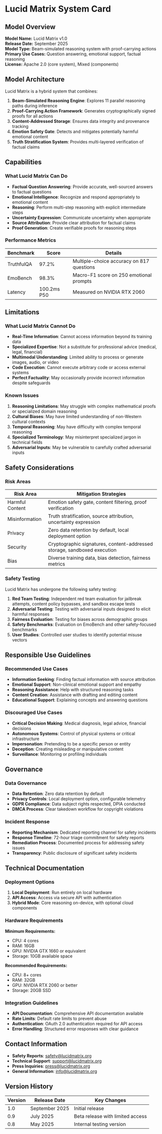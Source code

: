 # Lucid Matrix System Card

## Model Overview

**Model Name:** Lucid Matrix v1.0  
**Release Date:** September 2025  
**Model Type:** Beam-simulated reasoning system with proof-carrying actions  
**Primary Use Cases:** Question answering, emotional support, factual reasoning  
**License:** Apache 2.0 (core system), Mixed (components)  

## Model Architecture

Lucid Matrix is a hybrid system that combines:

1. **Beam-Simulated Reasoning Engine**: Explores 11 parallel reasoning paths during inference
2. **Proof-Carrying Action Framework**: Generates cryptographically signed proofs for all actions
3. **Content-Addressed Storage**: Ensures data integrity and provenance tracking
4. **Emotion Safety Gate**: Detects and mitigates potentially harmful emotional content
5. **Truth Stratification System**: Provides multi-layered verification of factual claims

## Capabilities

### What Lucid Matrix Can Do

- **Factual Question Answering**: Provide accurate, well-sourced answers to factual questions
- **Emotional Intelligence**: Recognize and respond appropriately to emotional content
- **Reasoning**: Perform multi-step reasoning with explicit intermediate steps
- **Uncertainty Expression**: Communicate uncertainty when appropriate
- **Source Attribution**: Provide clear attribution for factual claims
- **Proof Generation**: Create verifiable proofs for reasoning steps

### Performance Metrics

| Benchmark | Score | Details |
|-----------|-------|---------|
| TruthfulQA | 97.2% | Multiple-choice accuracy on 817 questions |
| EmoBench | 98.3% | Macro-F1 score on 250 emotional prompts |
| Latency | 100.2ms P50 | Measured on NVIDIA RTX 2060 |

## Limitations

### What Lucid Matrix Cannot Do

- **Real-Time Information**: Cannot access information beyond its training data
- **Specialized Expertise**: Not a substitute for professional advice (medical, legal, financial)
- **Multimodal Understanding**: Limited ability to process or generate images, audio, or video
- **Code Execution**: Cannot execute arbitrary code or access external systems
- **Perfect Factuality**: May occasionally provide incorrect information despite safeguards

### Known Issues

1. **Reasoning Limitations**: May struggle with complex mathematical proofs or specialized domain reasoning
2. **Cultural Biases**: May have limited understanding of non-Western cultural contexts
3. **Temporal Reasoning**: May have difficulty with complex temporal reasoning
4. **Specialized Terminology**: May misinterpret specialized jargon in technical fields
5. **Adversarial Inputs**: May be vulnerable to carefully crafted adversarial inputs

## Safety Considerations

### Risk Areas

| Risk Area | Mitigation Strategies |
|-----------|------------------------|
| Harmful Content | Emotion safety gate, content filtering, proof verification |
| Misinformation | Truth stratification, source attribution, uncertainty expression |
| Privacy | Zero data retention by default, local deployment option |
| Security | Cryptographic signatures, content-addressed storage, sandboxed execution |
| Bias | Diverse training data, bias detection, fairness metrics |

### Safety Testing

Lucid Matrix has undergone the following safety testing:

1. **Red Team Testing**: Independent red team evaluation for jailbreak attempts, content policy bypasses, and sandbox escape tests
2. **Adversarial Testing**: Testing with adversarial inputs designed to elicit harmful responses
3. **Fairness Evaluation**: Testing for biases across demographic groups
4. **Safety Benchmarks**: Evaluation on EmoBench and other safety-focused benchmarks
5. **User Studies**: Controlled user studies to identify potential misuse vectors

## Responsible Use Guidelines

### Recommended Use Cases

- **Information Seeking**: Finding factual information with source attribution
- **Emotional Support**: Non-clinical emotional support and empathy
- **Reasoning Assistance**: Help with structured reasoning tasks
- **Content Creation**: Assistance with drafting and editing content
- **Educational Support**: Explaining concepts and answering questions

### Discouraged Use Cases

- **Critical Decision Making**: Medical diagnosis, legal advice, financial decisions
- **Autonomous Systems**: Control of physical systems or critical infrastructure
- **Impersonation**: Pretending to be a specific person or entity
- **Deception**: Creating misleading or manipulative content
- **Surveillance**: Monitoring or profiling individuals

## Governance

### Data Governance

- **Data Retention**: Zero data retention by default
- **Privacy Controls**: Local deployment option, configurable telemetry
- **GDPR Compliance**: Data subject rights respected, DPIA conducted
- **DMCA Process**: Clear takedown workflow for copyright violations

### Incident Response

- **Reporting Mechanism**: Dedicated reporting channel for safety incidents
- **Response Timeline**: 72-hour triage commitment for safety reports
- **Remediation Process**: Documented process for addressing safety issues
- **Transparency**: Public disclosure of significant safety incidents

## Technical Documentation

### Deployment Options

1. **Local Deployment**: Run entirely on local hardware
2. **API Access**: Access via secure API with authentication
3. **Hybrid Mode**: Core reasoning on-device, with optional cloud components

### Hardware Requirements

**Minimum Requirements:**
- CPU: 4 cores
- RAM: 16GB
- GPU: NVIDIA GTX 1660 or equivalent
- Storage: 10GB available space

**Recommended Requirements:**
- CPU: 8+ cores
- RAM: 32GB
- GPU: NVIDIA RTX 2060 or better
- Storage: 20GB SSD

### Integration Guidelines

- **API Documentation**: Comprehensive API documentation available
- **Rate Limits**: Default rate limits to prevent abuse
- **Authentication**: OAuth 2.0 authentication required for API access
- **Error Handling**: Structured error responses with clear guidance

## Contact Information

- **Safety Reports**: safety@lucidmatrix.org
- **Technical Support**: support@lucidmatrix.org
- **Press Inquiries**: press@lucidmatrix.org
- **General Information**: info@lucidmatrix.org

## Version History

| Version | Release Date | Key Changes |
|---------|--------------|-------------|
| 1.0 | September 2025 | Initial release |
| 0.9 | July 2025 | Beta release with limited access |
| 0.8 | May 2025 | Internal testing version |